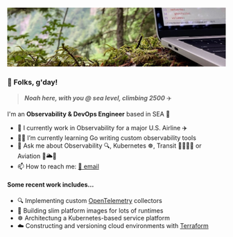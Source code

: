 ![Coding in woods header image](cover.jpeg)
### 👋 Folks, g'day!

> ***Noah here, with you @ sea level, climbing 2500*** ✈️

I'm an **Observability & DevOps Engineer** based in SEA 🐳

- 👔 I currently work in Observability for a major U.S. Airline ✈️
- 🧑‍💻 I’m currently learning Go writing custom observability tools
- 💬 Ask me about Observability 🔍, Kubernetes ☸️, Transit 🚊🚃🚎🚌 or Aviation 🛫🌥🛬
- 📫 How to reach me: [📧 email ](public@noahsbwilliams.com)

#### Some recent work includes...

- 🔍 Implementing custom [OpenTelemetry](https://opentelemetry.io) collectors
- 🐳 Building slim platform images for lots of runtimes
- ☸️ Architectung a Kubernetes-based service platform
- ☁️ Constructing and versioning cloud environments with [Terraform](https://terraform.io)
